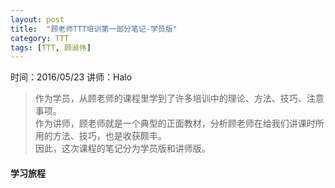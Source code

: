 ```yaml
---
layout: post
title:  "顾老师TTT培训第一部分笔记-学员版"
category: TTT
tags: [TTT, 顾淑伟]
---
```


时间：2016/05/23 讲师：Halo

>作为学员，从顾老师的课程里学到了许多培训中的理论、方法、技巧、注意事项。  
作为讲师，顾老师就是一个典型的正面教材，分析顾老师在给我们讲课时所用的方法、技巧，也是收获颇丰。  
因此，这次课程的笔记分为学员版和讲师版。

#### 学习旅程
